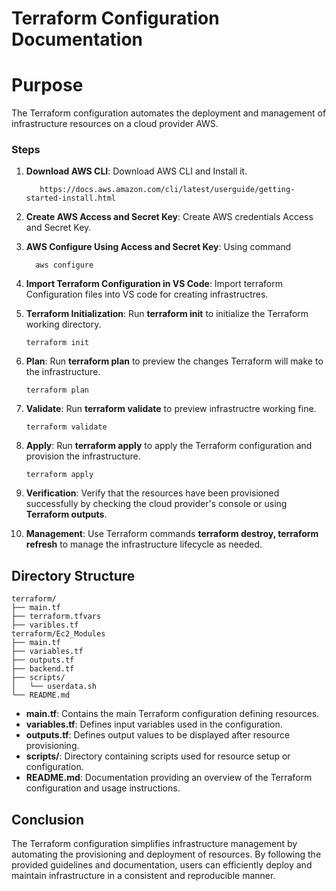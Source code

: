 # Terraform Configuration Documentation

# Purpose

The Terraform configuration automates the deployment and management of infrastructure resources on a cloud provider AWS.


### Steps

1. **Download AWS CLI**:        Download AWS CLI and Install it.

          https://docs.aws.amazon.com/cli/latest/userguide/getting-started-install.html
   
2. **Create AWS Access and Secret Key**: Create AWS credentials Access and Secret Key.


3. **AWS Configure Using Access and Secret Key**: Using command
  
         aws configure
   
4. **Import Terraform Configuration in VS Code**: Import terraform Configuration files into VS code for creating infrastructres.

10. **Terraform Initialization**: Run **terraform init** to initialize the Terraform working directory.

        terraform init
   
12. **Plan**: Run **terraform plan** to preview the changes Terraform will make to the infrastructure.

        terraform plan
    
14. **Validate**: Run **terraform validate** to preview infrastructre working fine.

        terraform validate
    
16. **Apply**: Run **terraform apply** to apply the Terraform configuration and provision the infrastructure.

        terraform apply
   
18. **Verification**: Verify that the resources have been provisioned successfully by checking the cloud provider's console or using **Terraform outputs**.
    
7. **Management**: Use Terraform commands **terraform destroy, terraform refresh** to manage the infrastructure lifecycle as needed.



## Directory Structure

```
terraform/
├── main.tf
├── terraform.tfvars
├── varibles.tf
terraform/Ec2_Modules
├── main.tf
├── variables.tf
├── outputs.tf
├── backend.tf
├── scripts/
│   └── userdata.sh
└── README.md
```

- **main.tf**: Contains the main Terraform configuration defining resources.
- **variables.tf**: Defines input variables used in the configuration.
- **outputs.tf**: Defines output values to be displayed after resource provisioning.
- **scripts/**: Directory containing scripts used for resource setup or configuration.
- **README.md**: Documentation providing an overview of the Terraform configuration and usage instructions.


## Conclusion

The Terraform configuration simplifies infrastructure management by automating the provisioning and deployment of resources. By following the provided guidelines and documentation, users can efficiently deploy and maintain infrastructure in a consistent and reproducible manner.

